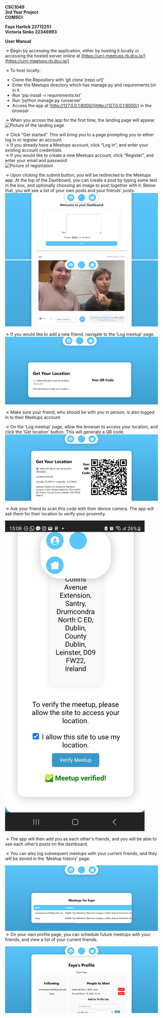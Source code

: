 

**CSC1049**  
**3rd Year Project**  
**COMSCI**

**Faye Harlick		22712251**  
**Victoria Sinko		22346993**

**User Manual**

→ Begin by accessing the application, either by hosting it locally or accessing the hosted server online at [https://urri-meetups.rb.dcu.ie/](https://urri-meetups.rb.dcu.ie/) 

→ To host locally:

- Clone the Repository with ‘git clone \[repo url\]’  
- Enter the Meetups directory which has manage.py and requirements.txt in it  
- Run ‘pip install \-r requirements.txt’  
- Run ‘python manage.py runserver’  
- Access the app at [http://127.0.0.1:8000/](http://127.0.0.1:8000/) in the browser

→ When you access the app for the first time, the landing page will appear.  
![Picture of the landing page](landing_screen.jpeg")

→ Click “Get started”. This will bring you to a page prompting you to either log in or register an account.  
→ If you already have a Meetups account, click “Log in”, and enter your existing account credentials.  
→ If you would like to create a new Meetups account, click “Register”, and enter your email and password  
![Picture of registration](welcome_to_meetups.png)

→ Upon clicking the submit button, you will be redirected to the Meetups app. At the top of the Dashboard, you can create a post by typing some text in the box, and optionally choosing an image to post together with it. Below that, you will see a list of your own posts and your friends’ posts.  
![Upper dashboard image](upper_dashboard.png)
![Lower dashboard image](dashboard.png)

→ If you would like to add a new friend, navigate to the ‘Log meetup’ page.  
![Getting location to log a meetup](getting_location.png)

→ Make sure your friend, who should be with you in person, is also logged in to their Meetups account.

→ On the ‘Log meetup’ page, allow the browser to access your location, and click the ‘Get location’ button. This will generate a QR code.  
![Image of Qr code after generation](qr_code_generator.png)

→ Ask your friend to scan this code with their device camera. The app will ask them for their location to verify your proximity. 

![Verification of location](meetup_verification.jpeg)

→ The app will then add you as each other's friends, and you will be able to see each other’s posts on the dashboard.

→ You can also log subsequent meetups with your current friends, and they will be stored in the ‘Meetup history’ page.

![Meetup history](meetup_history.png)
→ On your own profile page, you can schedule future meetups with your friends, and view a list of your current friends.

![Profile view](profile_image.png)

